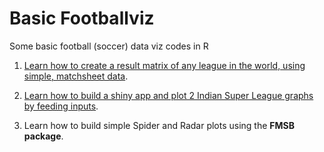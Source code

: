 # Basic Footballviz
Some basic football (soccer) data viz codes in R

1. [Learn how to create a result matrix of any league in the world, using simple, matchsheet data](https://github.com/abhijitbharalianalyst/basic/blob/master/resultmatrix.R).

2. [Learn how to build a shiny app and plot 2 Indian Super League graphs by feeding inputs](https://github.com/abhijitbharalianalyst/basic/blob/master/usagerate.R).

3. Learn how to build simple Spider and Radar plots using the **FMSB package**.
